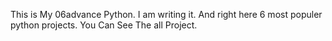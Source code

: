 This is My 06advance Python. I am writing it. And right here 6 most populer python projects. You Can See The all Project. 

